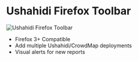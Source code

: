 # Ushahidi Firefox Toolbar #

![Ushahidi Firefox Toolbar](http://dl.dropbox.com/u/501659/Screenshots/s72v.png "Ushahidi Firefox Toolbar")

*   Firefox 3+ Compatible
*   Add multiple Ushahidi/CrowdMap deployments
*   Visual alerts for new reports